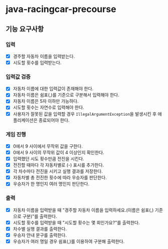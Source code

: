 # java-racingcar-precourse

## 기능 요구사항

### 입력

- [x] 경주할 자동차 이름을 입력받는다.
- [x] 시도할 횟수를 입력받는다.

### 입력값 검증

- [x] 자동차 이름에 대한 입력값이 존재해야 한다.
- [x] 자동차 이름은 쉼표(,)를 기준으로 구분해서 입력해야 한다.
- [x] 자동차 이름은 5자 이하만 가능하다.
- [x] 시도할 횟수는 자연수로 입력해야 한다.
- [x] 사용자가 잘못된 값을 입력할 경우 `IllegalArgumentException`을 발생시킨 후 애플리케이션은 종료되어야 한다.

### 게임 진행

- [x] 0에서 9 사이에서 무작위 값을 구한다.
- [x] 0에서 9 사이의 무작위 값이 4 이상인지 확인한다.
- [x] 입력했던 시도 횟수만큼 전진을 시킨다.
- [x] 전진할 때마다 각 자동차별로 (-) 표시를 추가한다.
- [x] 각 차수마다 전진을 시키고 실행 결과를 저장한다.
- [x] 자동차별 총 전진한 횟수에 따라 우승자를 판단한다.
- [x] 우승자가 한 명인지 여러 명인지 판단한다.

### 출력

- [x] 자동차 이름을 입력받을 때 "경주할 자동차 이름을 입력하세요.(이름은 쉼표(,) 기준으로 구분)"를 출력한다.
- [x] 시도할 횟수를 입력받을 때 "시도할 횟수는 몇 회인가요?"를 출력한다.
- [x] 차수별 실행 결과를 출력한다.
- [x] 우승자 안내 문구를 출력한다.
- [x] 우승자가 여러 명일 경우 쉼표(,)를 이용하여 구분해 출력한다.
